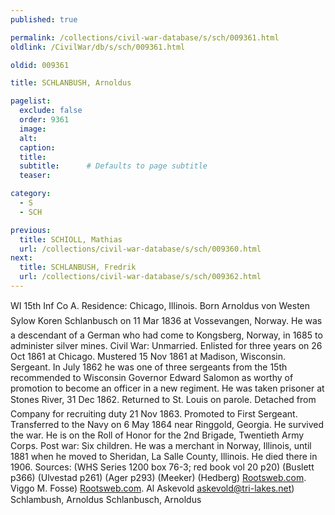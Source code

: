 ```yaml
---
published: true

permalink: /collections/civil-war-database/s/sch/009361.html
oldlink: /CivilWar/db/s/sch/009361.html

oldid: 009361

title: SCHLANBUSH, Arnoldus

pagelist:
  exclude: false
  order: 9361
  image: 
  alt:
  caption:
  title:
  subtitle:      # Defaults to page subtitle
  teaser:

category: 
  - S 
  - SCH

previous:
  title: SCHIOLL, Mathias
  url: /collections/civil-war-database/s/sch/009360.html  
next:
  title: SCHLANBUSH, Fredrik
  url: /collections/civil-war-database/s/sch/009362.html   
---
```

WI 15th Inf Co A. Residence: Chicago, Illinois. Born &#147;Arnoldus von Westen Sylow Koren Schlanbusch&#148; on 11 Mar 1836 at Vossevangen, Norway. He was a descendant of a German who had come to Kongsberg, Norway, in 1685 to administer silver mines. Civil War: Unmarried. Enlisted for three years on 26 Oct 1861 at Chicago. Mustered 15 Nov 1861 at Madison, Wisconsin. Sergeant. In July 1862 he was one of three sergeants from the 15th recommended to Wisconsin Governor Edward Salomon as worthy of promotion to become an officer in a new regiment. He was taken prisoner at Stone&#146;s River, 31 Dec 1862. Returned to St. Louis on parole. Detached from Company for recruiting duty 21 Nov 1863. Promoted to First Sergeant. Transferred to the Navy on 6 May 1864 near Ringgold, Georgia. He survived the war. He is on the Roll of Honor for the 2nd Brigade, Twentieth Army Corps. Post war: Six children. He was a merchant in Norway, Illinois, until 1881 when he moved to Sheridan, La Salle County, Illinois. He died there in 1906. Sources: (WHS Series 1200 box 76-3; red book vol 20 p20) (Buslett p366) (Ulvestad p261) (Ager p293) (Meeker) (Hedberg) [Rootsweb.com](http://Rootsweb.com/). Viggo M. Fosse) [Rootsweb.com](http://Rootsweb.com/). Al Askevold [askevold@tri-lakes.net](mailto:askevold@tri-lakes.net)) &#147;Schlambush, Arnoldus&#148; &#147;Schlanbusch, Arnoldus&#148;